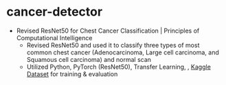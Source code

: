 # cancer-detector

* Revised ResNet50 for Chest Cancer Classification | Principles of Computational Intelligence
  * Revised ResNet50 and used it to classify three types of most common chest cancer (Adenocarcinoma, Large cell carcinoma, and Squamous cell carcinoma) and normal scan
  * Utilized Python, PyTorch (ResNet50), Transfer Learning, , [Kaggle Dataset](https://www.kaggle.com/datasets/mohamedhanyyy/chest-ctscan-images) for training & evaluation
